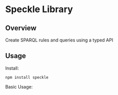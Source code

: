 Speckle Library
==

Overview
--

Create SPARQL rules and queries using a typed API


Usage
--

Install:
```
npm install speckle
```

Basic Usage:
